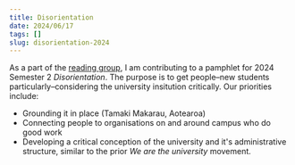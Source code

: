 ```yaml
---
title: Disorientation
date: 2024/06/17
tags: []
slug: disorientation-2024
---
```


As a part of the [reading group](/blog/critical-universtiy-studies-reading-group), I am contributing to a pamphlet for 2024 Semester 2 *Disorientation*. The purpose is to get people–new students particularly–considering the university insitution critically. Our priorities include:
- Grounding it in place (Tamaki Makarau, Aotearoa)
- Connecting people to organisations on and around campus who do good work
- Developing a critical conception of the university and it's administrative structure, similar to the prior *We are the university* movement.